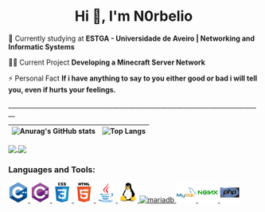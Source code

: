 
<h1 align="center">Hi 👋, I'm N0rbelio</h1>

🌱 Currently studying at **ESTGA - Universidade de Aveiro | Networking and Informatic Systems**<p>

👨‍💻 Current Project **Developing a Minecraft Server Network**<p>
 
⚡ Personal Fact **If i have anything to say to you either good or bad i will tell you, even if hurts your feelings.**<p>
________________________________________________________________________________<p>


|![Anurag's GitHub stats](https://github-readme-stats.vercel.app/api?username=N0rbelio&theme=dark&show_icons=true) | ![Top Langs](https://github-readme-stats.vercel.app/api/top-langs/?username=N0rbelio&theme=dark&langs_count=90&layout=compact)|
|----|----|


<a href="https://github.com/N0rbelio/Linux-Custom-MOTD">
  <img align="center" src="https://github-readme-stats.vercel.app/api/pin/?username=N0rbelio&theme=dark&show_icons=true&repo=Linux-Custom-MOTD" />
</a>
<a href="https://github.com/N0rbelio/mc_private_server">
  <img align="center" src="https://github-readme-stats.vercel.app/api/pin/?username=N0rbelio&theme=dark&show_icons=true&repo=mc_private_server" />
</a>

<h3 align="left">Languages and Tools:</h3>
<p align="left"> <a href="https://www.w3schools.com/cpp/" target="_blank" rel="noreferrer"> <img src="https://raw.githubusercontent.com/devicons/devicon/master/icons/cplusplus/cplusplus-original.svg" alt="cplusplus" width="40" height="40"/> </a> <a href="https://www.w3schools.com/cs/" target="_blank" rel="noreferrer"> <img src="https://raw.githubusercontent.com/devicons/devicon/master/icons/csharp/csharp-original.svg" alt="csharp" width="40" height="40"/> </a> <a href="https://www.w3schools.com/css/" target="_blank" rel="noreferrer"> <img src="https://raw.githubusercontent.com/devicons/devicon/master/icons/css3/css3-original-wordmark.svg" alt="css3" width="40" height="40"/> </a> <a href="https://www.w3.org/html/" target="_blank" rel="noreferrer"> <img src="https://raw.githubusercontent.com/devicons/devicon/master/icons/html5/html5-original-wordmark.svg" alt="html5" width="40" height="40"/> </a> <a href="https://www.java.com" target="_blank" rel="noreferrer"> <img src="https://raw.githubusercontent.com/devicons/devicon/master/icons/java/java-original.svg" alt="java" width="40" height="40"/> </a> <a href="https://www.linux.org/" target="_blank" rel="noreferrer"> <img src="https://raw.githubusercontent.com/devicons/devicon/master/icons/linux/linux-original.svg" alt="linux" width="40" height="40"/> </a> <a href="https://mariadb.org/" target="_blank" rel="noreferrer"> <img src="https://www.vectorlogo.zone/logos/mariadb/mariadb-icon.svg" alt="mariadb" width="40" height="40"/> </a> <a href="https://www.mysql.com/" target="_blank" rel="noreferrer"> <img src="https://raw.githubusercontent.com/devicons/devicon/master/icons/mysql/mysql-original-wordmark.svg" alt="mysql" width="40" height="40"/> </a> <a href="https://www.nginx.com" target="_blank" rel="noreferrer"> <img src="https://raw.githubusercontent.com/devicons/devicon/master/icons/nginx/nginx-original.svg" alt="nginx" width="40" height="40"/> </a> <a href="https://www.php.net" target="_blank" rel="noreferrer"> <img src="https://raw.githubusercontent.com/devicons/devicon/master/icons/php/php-original.svg" alt="php" width="40" height="40"/> </a> </p>
